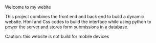 Welcome to my webite

This project combines the front end and back end to build a dynamic website.
Html and Css codes to build the interface while using python to power the server and stores form submissions in a database.


Caution: this website is not build for mobile devices


